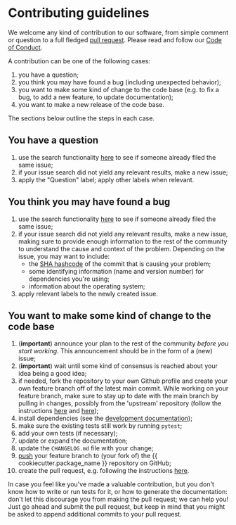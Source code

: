 # Contributing guidelines

We welcome any kind of contribution to our software, from simple comment or question to a full fledged [pull request](https://help.github.com/articles/about-pull-requests/). Please read and follow our [Code of Conduct](CODE_OF_CONDUCT.md).

A contribution can be one of the following cases:

1. you have a question;
1. you think you may have found a bug (including unexpected behavior);
1. you want to make some kind of change to the code base (e.g. to fix a bug, to add a new feature, to update documentation);
1. you want to make a new release of the code base.

The sections below outline the steps in each case.

## You have a question

1. use the search functionality [here]({{cookiecutter.repository_url}}/issues) to see if someone already filed the same issue;
2. if your issue search did not yield any relevant results, make a new issue;
3. apply the "Question" label; apply other labels when relevant.

## You think you may have found a bug

1. use the search functionality [here]({{cookiecutter.repository_url}}/issues) to see if someone already filed the same issue;
1. if your issue search did not yield any relevant results, make a new issue, making sure to provide enough information to the rest of the community to understand the cause and context of the problem. Depending on the issue, you may want to include:
    - the [SHA hashcode](https://help.github.com/articles/autolinked-references-and-urls/#commit-shas) of the commit that is causing your problem;
    - some identifying information (name and version number) for dependencies you're using;
    - information about the operating system;
1. apply relevant labels to the newly created issue.

## You want to make some kind of change to the code base

1. (**important**) announce your plan to the rest of the community *before you start working*. This announcement should be in the form of a (new) issue;
1. (**important**) wait until some kind of consensus is reached about your idea being a good idea;
1. if needed, fork the repository to your own Github profile and create your own feature branch off of the latest main commit. While working on your feature branch, make sure to stay up to date with the main branch by pulling in changes, possibly from the 'upstream' repository (follow the instructions [here](https://help.github.com/articles/configuring-a-remote-for-a-fork/) and [here](https://help.github.com/articles/syncing-a-fork/));
1. install dependencies (see the [development documentation](README.dev.md#development_install));
1. make sure the existing tests still work by running ``pytest``;
1. add your own tests (if necessary);
1. update or expand the documentation;
1. update the `CHANGELOG.md` file with your change;
1. [push](http://rogerdudler.github.io/git-guide/) your feature branch to (your fork of) the {{ cookiecutter.package_name }} repository on GitHub;
1. create the pull request, e.g. following the instructions [here](https://help.github.com/articles/creating-a-pull-request/).

In case you feel like you've made a valuable contribution, but you don't know how to write or run tests for it, or how to generate the documentation: don't let this discourage you from making the pull request; we can help you! Just go ahead and submit the pull request, but keep in mind that you might be asked to append additional commits to your pull request.
